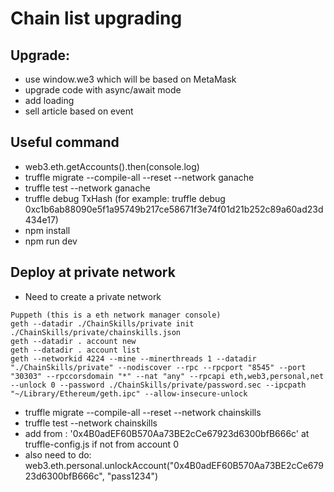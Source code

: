 # Chain list upgrading

## Upgrade:

- use window.we3 which will be based on MetaMask
- upgrade code with async/await mode
- add loading
- sell article based on event

## Useful command

- web3.eth.getAccounts().then(console.log)
- truffle migrate --compile-all --reset --network ganache
- truffle test --network ganache
- truffle debug TxHash (for example: truffle debug 0xc1b6ab88090e5f1a95749b217ce58671f3e74f01d21b252c89a60ad23d434e17)
- npm install
- npm run dev

## Deploy at private network

- Need to create a private network
````
Puppeth (this is a eth network manager console)
geth --datadir ./ChainSkills/private init ./ChainSkills/private/chainskills.json
geth --datadir . account new
geth --datadir . account list
geth --networkid 4224 --mine --minerthreads 1 --datadir "./ChainSkills/private" --nodiscover --rpc --rpcport "8545" --port "30303" --rpccorsdomain "*" --nat "any" --rpcapi eth,web3,personal,net --unlock 0 --password ./ChainSkills/private/password.sec --ipcpath "~/Library/Ethereum/geth.ipc" --allow-insecure-unlock
````
- truffle migrate --compile-all --reset --network chainskills
- truffle test --network chainskills
- add from : '0x4B0adEF60B570Aa73BE2cCe67923d6300bfB666c' at truffle-config.js if not from account 0 
- also need to do: web3.eth.personal.unlockAccount("0x4B0adEF60B570Aa73BE2cCe67923d6300bfB666c", "pass1234")

